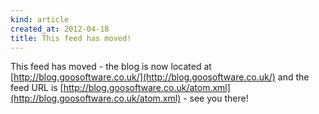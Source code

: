 ```yaml
---
kind: article
created_at: 2012-04-18
title: This feed has moved!
---
```


This feed has moved - the blog is now located at [http://blog.goosoftware.co.uk/](http://blog.goosoftware.co.uk/) and the feed URL is [http://blog.goosoftware.co.uk/atom.xml](http://blog.goosoftware.co.uk/atom.xml) - see you there!